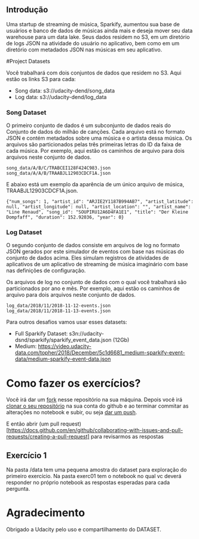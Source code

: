 
## Introdução

Uma startup de streaming de música, Sparkify, aumentou sua base de usuários e banco de dados de músicas ainda mais e deseja mover seu data warehouse para um data lake. Seus dados residem no S3, em um diretório de logs JSON na atividade do usuário no aplicativo, bem como em um diretório com metadados JSON nas músicas em seu aplicativo.

#Project Datasets

Você trabalhará com dois conjuntos de dados que residem no S3. Aqui estão os links S3 para cada: 

- Song data: s3://udacity-dend/song_data
- Log data: s3://udacity-dend/log_data

### Song Dataset

O primeiro conjunto de dados é um subconjunto de dados reais do Conjunto de dados do milhão de canções. Cada arquivo está no formato JSON e contém metadados sobre uma música e o artista dessa música. Os arquivos são particionados pelas três primeiras letras do ID da faixa de cada música. Por exemplo, aqui estão os caminhos de arquivo para dois arquivos neste conjunto de dados.

```
song_data/A/B/C/TRABCEI128F424C983.json
song_data/A/A/B/TRAABJL12903CDCF1A.json
```

E abaixo está um exemplo da aparência de um único arquivo de música, TRAABJL12903CDCF1A.json.

```
{"num_songs": 1, "artist_id": "ARJIE2Y1187B994AB7", "artist_latitude": null, "artist_longitude": null, "artist_location": "", "artist_name": "Line Renaud", "song_id": "SOUPIRU12A6D4FA1E1", "title": "Der Kleine Dompfaff", "duration": 152.92036, "year": 0}
```

### Log Dataset

O segundo conjunto de dados consiste em arquivos de log no formato JSON gerados por este simulador de eventos com base nas músicas do conjunto de dados acima. Eles simulam registros de atividades de aplicativos de um aplicativo de streaming de música imaginário com base nas definições de configuração.

Os arquivos de log no conjunto de dados com o qual você trabalhará são particionados por ano e mês. Por exemplo, aqui estão os caminhos de arquivo para dois arquivos neste conjunto de dados.

```
log_data/2018/11/2018-11-12-events.json
log_data/2018/11/2018-11-13-events.json
```

Para outros desafios vamos usar esses datasets:

- Full Sparkify Dataset: s3n://udacity-dsnd/sparkify/sparkify_event_data.json (12Gb)
- Medium: https://video.udacity-data.com/topher/2018/December/5c1d6681_medium-sparkify-event-data/medium-sparkify-event-data.json


# Como fazer os exercícios?

Você irá dar um [fork](https://docs.github.com/en/github/getting-started-with-github/fork-a-repo) nesse repositório na sua máquina. Depois você irá [clonar o seu repositório](https://docs.github.com/en/github/creating-cloning-and-archiving-repositories/cloning-a-repository) na sua conta do github e ao terminar commitar as alterações no notebook e subir, ou seja [dar um push](https://docs.github.com/pt/github/using-git/pushing-commits-to-a-remote-repository).

E então abrir (um pull request)[https://docs.github.com/en/github/collaborating-with-issues-and-pull-requests/creating-a-pull-request] para revisarmos as respostas

## Exercício 1

Na pasta /data tem uma pequena amostra do dataset para exploração do primeiro exercício. Na pasta exerc01 tem o notebook no qual vc deverá responder no próprio notebook as respostas esperadas para cada pergunta.


# Agradecimento
Obrigado a Udacity pelo uso e compartilhamento do DATASET.



